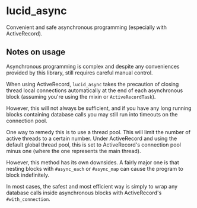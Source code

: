 lucid_async
============

Convenient and safe asynchronous programming (especially with ActiveRecord).


Notes on usage
--------------

Asynchronous programming is complex and despite any conveniences provided by
this library, still requires careful manual control.

When using ActiveRecord, `lucid_async` takes the precaution of closing thread
local connections automatically at the end of each asynchronous block
(assuming you're using the mixin or `ActiveRecordTask`).

However, this will not always be sufficient, and if you have any long running
blocks containing database calls you may still run into timeouts on the
connection pool.

One way to remedy this is to use a thread pool. This will limit the number of
active threads to a certain number. Under ActiveRecord and using the default
global thread pool, this is set to ActiveRecord's connection pool minus one
(where the one represents the main thread).

However, this method has its own downsides. A fairly major one is that nesting
blocks with `#async_each` or `#async_map` can cause the program to block
indefinitely.

In most cases, the safest and most efficient way is simply to wrap any
database calls inside asynchronous blocks with ActiveRecord's
`#with_connection`.
